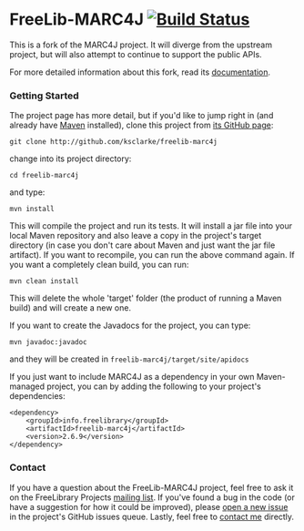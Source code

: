 # FreeLib-MARC4J [![Build Status](https://travis-ci.org/ksclarke/freelib-marc4j.png?branch=master)](https://travis-ci.org/ksclarke/freelib-marc4j)

This is a fork of the MARC4J project. It will diverge from the upstream project, but will also attempt to continue to support the public APIs.

For more detailed information about this fork, read its [documentation](http://projects.freelibrary.info/freelib-marc4j/).

### Getting Started

The project page has more detail, but if you'd like to jump right in (and already have [Maven](http://maven.apache.org) installed), clone this project from [its GitHub page](http://github.com/ksclarke/freelib-marc4j):

    git clone http://github.com/ksclarke/freelib-marc4j

change into its project directory:

    cd freelib-marc4j

and type:

    mvn install

This will compile the project and run its tests.  It will install a jar file into your local Maven repository and also leave a copy in the project's target directory (in case you don't care about Maven and just want the jar file artifact).  If you want to recompile, you can run the above command again.  If you want a completely clean build, you can run:

    mvn clean install

This will delete the whole 'target' folder (the product of running a Maven build) and will create a new one.

If you want to create the Javadocs for the project, you can type:

    mvn javadoc:javadoc

and they will be created in `freelib-marc4j/target/site/apidocs`

If you just want to include MARC4J as a dependency in your own Maven-managed project, you can by adding the following to your project's dependencies:

    <dependency>
        <groupId>info.freelibrary</groupId>
        <artifactId>freelib-marc4j</artifactId>
        <version>2.6.9</version>
    </dependency>


### Contact

If you have a question about the FreeLib-MARC4J project, feel free to ask it on the FreeLibrary Projects <a href="https://groups.google.com/forum/#!members/freelibrary-projects">mailing list</a>.  If you've found a bug in the code (or have a suggestion for how it could be improved), please [open a new issue](https://github.com/ksclarke/freelib-marc4j/issues "GitHub Issues Queue") in the project's GitHub issues queue.  Lastly, feel free to <a href="mailto:ksclarke@gmail.com">contact me</a> directly.
